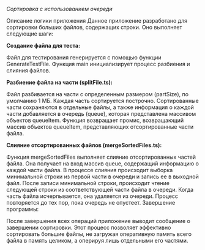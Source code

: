 *Сортировка с использованием очереди*

Описание логики приложения
Данное приложение разработано для сортировки больших файлов, содержащих строки. Оно выполняет следующие шаги:

**Создание файла для теста:**

Файл для тестирования генерируется с помощью функции GenerateTestFile.
Функция main инициализирует процесс разбиения и слияния файлов.

**Разбиение файла на части (splitFile.ts):**

Файл разбивается на части с определенным размером (partSize), по умолчанию 1 МБ.
Каждая часть сортируется построчно.
Сортированные части сохраняются в отдельные файлы, а также информация о каждой части добавляется в очередь (queue), которая представлена массивом объектов queueItem.
Функция возвращает промис, возвращающий массив объектов queueItem, представляющих отсортированные части файла.

**Слияние отсортированных файлов (mergeSortedFiles.ts):**

Функция mergeSortedFiles выполняет слияние отсортированных частей файла.
Она получает на вход массив queue, содержащий информацию о каждой части файла.
В процессе слияния происходит выборка минимальной строки из первой части в очереди и запись ее в выходной файл.
После записи минимальной строки, происходит чтение следующей строки из соответствующей части файла в очереди.
Когда часть файла исчерпывается, она удаляется из очереди.
Процесс повторяется до тех пор, пока очередь не опустеет.
Завершение программы:

После завершения всех операций приложение выводит сообщение о завершении сортировки.
Этот процесс позволяет эффективно сортировать большие файлы, не загружая оперативную память всего файла в память целиком, а оперируя лишь отдельными его частями.
